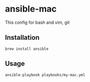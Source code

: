 # ansible-mac
This config for bash and vim, git

## Installation
```
brew install ansible
```

## Usage
```
ansible-playbook playbooks/my-mac.yml 
```
